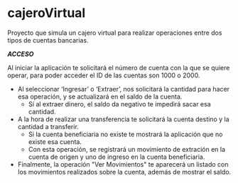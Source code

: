# cajeroVirtual
Proyecto que simula un cajero virtual para realizar operaciones entre dos tipos de cuentas bancarias.

***ACCESO***

Al iniciar la aplicación te solicitará el número de cuenta con la que se quiere operar, para poder acceder el ID de las cuentas son 1000 o 2000.

* Al seleccionar ‘Ingresar’ o ‘Extraer’, nos solicitará la cantidad para hacer esa operación, y se actualizará en el saldo de la cuenta.
  * Sí al extraer dinero, el saldo da negativo te impedirá sacar esa cantidad.
* A la hora de realizar una transferencia te solicitará la cuenta destino y la cantidad a transferir.
  * Si la cuenta beneficiaria no existe te mostrará la aplicación que no existe esa cuenta.
  * Con esta operación, se registrará un movimiento de extración en la cuenta de origen y uno de ingreso en la cuenta beneficiaria.
* Finalmente, la operación "Ver Movimientos" te aparecerá un listado con los movimientos realizados sobre la cuenta, además de mostrar el saldo.

